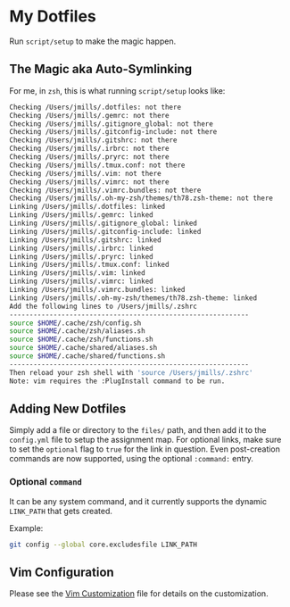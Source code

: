 # My Dotfiles

Run `script/setup` to make the magic happen.

## The Magic aka Auto-Symlinking

For me, in `zsh`, this is what running `script/setup` looks like:

```sh
Checking /Users/jmills/.dotfiles: not there
Checking /Users/jmills/.gemrc: not there
Checking /Users/jmills/.gitignore_global: not there
Checking /Users/jmills/.gitconfig-include: not there
Checking /Users/jmills/.gitshrc: not there
Checking /Users/jmills/.irbrc: not there
Checking /Users/jmills/.pryrc: not there
Checking /Users/jmills/.tmux.conf: not there
Checking /Users/jmills/.vim: not there
Checking /Users/jmills/.vimrc: not there
Checking /Users/jmills/.vimrc.bundles: not there
Checking /Users/jmills/.oh-my-zsh/themes/th78.zsh-theme: not there
Linking /Users/jmills/.dotfiles: linked
Linking /Users/jmills/.gemrc: linked
Linking /Users/jmills/.gitignore_global: linked
Linking /Users/jmills/.gitconfig-include: linked
Linking /Users/jmills/.gitshrc: linked
Linking /Users/jmills/.irbrc: linked
Linking /Users/jmills/.pryrc: linked
Linking /Users/jmills/.tmux.conf: linked
Linking /Users/jmills/.vim: linked
Linking /Users/jmills/.vimrc: linked
Linking /Users/jmills/.vimrc.bundles: linked
Linking /Users/jmills/.oh-my-zsh/themes/th78.zsh-theme: linked
Add the following lines to /Users/jmills/.zshrc
------------------------------------------------------------
source $HOME/.cache/zsh/config.sh
source $HOME/.cache/zsh/aliases.sh
source $HOME/.cache/zsh/functions.sh
source $HOME/.cache/shared/aliases.sh
source $HOME/.cache/shared/functions.sh
------------------------------------------------------------
Then reload your zsh shell with 'source /Users/jmills/.zshrc'
Note: vim requires the :PlugInstall command to be run.
```

## Adding New Dotfiles

Simply add a file or directory to the `files/` path, and then add it to the
`config.yml` file to setup the assignment map. For optional links, make sure
to set the `optional` flag to `true` for the link in question. Even post-creation
commands are now supported, using the optional `:command:` entry.

### Optional `command`

It can be any system command, and it currently supports the dynamic `LINK_PATH` that
gets created.

Example:

```sh
git config --global core.excludesfile LINK_PATH
```

## Vim Configuration

Please see the [Vim Customization](vim.md) file for details on the customization.
